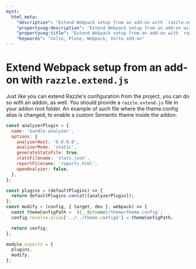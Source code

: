 ```yaml
---
myst:
  html_meta:
    "description": "Extend Webpack setup from an add-on with `razzle.extend.js`"
    "property=og:description": "Extend Webpack setup from an add-on with `razzle.extend.js`"
    "property=og:title": "Extend Webpack setup from an add-on with `razzle.extend.js`"
    "keywords": "Volto, Plone, Webpack, Volto add-on"
---
```


# Extend Webpack setup from an add-on with `razzle.extend.js`

Just like you can extend Razzle's configuration from the project, you can do so
with an addon, as well. You should provide a `razzle.extend.js` file in your
addon root folder. An example of such file where the theme.config alias is
changed, to enable a custom Semantic theme inside the addon:

```js
const analyzerPlugin = {
  name: 'bundle-analyzer',
  options: {
    analyzerHost: '0.0.0.0',
    analyzerMode: 'static',
    generateStatsFile: true,
    statsFilename: 'stats.json',
    reportFilename: 'reports.html',
    openAnalyzer: false,
  },
};

const plugins = (defaultPlugins) => {
  return defaultPlugins.concat([analyzerPlugin]);
};
const modify = (config, { target, dev }, webpack) => {
  const themeConfigPath = `${__dirname}/theme/theme.config`;
  config.resolve.alias['../../theme.config$'] = themeConfigPath;

  return config;
};

module.exports = {
  plugins,
  modify,
};
```
